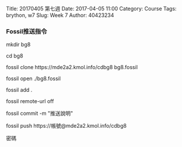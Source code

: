 Title: 20170405 第七週
Date: 2017-04-05 11:00
Category: Course
Tags: brython, w7
Slug: Week 7
Author: 40423234

<h3>Fossil推送指令</h3>

<p>mkdir bg8<p>

<p>cd bg8<p>

<p>fossil clone https://mde2a2.kmol.info/cdbg8 bg8.fossil<p>

<p>fossil open ./bg8.fossil<p>

<p>fossil add .<p>

<p>fossil remote-url off<p>

<p>fossil commit -m "推送說明"<p>

<p>fossil push https://帳號@mde2a2.kmol.info/cdbg8<p>

<p>密碼<p>